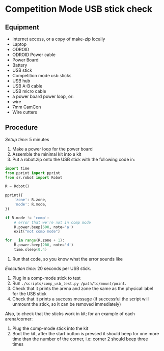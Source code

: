 # Competition Mode USB stick check

## Equipment

 * Internet access, or a copy of make-zip locally
 * Laptop
 * ODROID
 * ODROID Power cable
 * Power Board
 * Battery
 * USB stick
 * Competition mode usb sticks
 * USB hub
 * USB A-B cable
 * USB micro cable
 * a power board power loop, or:
  * wire
  * 7mm CamCon
  * Wire cutters

## Procedure

*Setup time*: 5 minutes

1. Make a power loop for the power board
1. Assemble the minimal kit into a kit
1. Put a robot.zip onto the USB stick with the following code in:
``` python
import time
from pprint import pprint
from sr.robot import Robot

R = Robot()

pprint({
    'zone': R.zone,
    'mode': R.mode,
})

if R.mode != 'comp':
    # error that we're not in comp mode
    R.power.beep(500, note='a')
    exit("not comp mode")

for _ in range(R.zone + 1):
    R.power.beep(200, note='d')
    time.sleep(0.4)
```
1. Run that code, so you know what the error sounds like

*Execution time*: 20 seconds per USB stick.

 1. Plug in a comp-mode stick to test
 1. Run `./scripts/comp_usb_test.py /path/to/mount/point`.
 1. Check that it prints the arena and zone the same as the physical label for
    the USB stick
 1. Check that it prints a success message
    (if successful the script will unmount the stick, so it can be removed
    immediately)

Also, to check that the sticks work in kit; for an example of each arena/corner:
 1. Plug the comp-mode stick into the kit
 1. Boot the kit, after the start button is pressed it should beep for one more
    time than the number of the corner, i.e: corner 2 should beep three times
